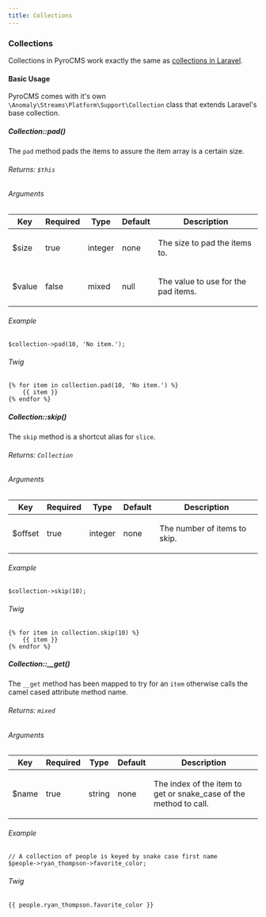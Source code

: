 ```yaml
---
title: Collections
---
```


### Collections

Collections in PyroCMS work exactly the same as [collections in Laravel](https://laravel.com/docs/5.3/collections).

#### Basic Usage

PyroCMS comes with it's own `\Anomaly\Streams\Platform\Support\Collection` class that extends Laravel's base collection.

##### Collection::pad()

The `pad` method pads the items to assure the item array is a certain size.

###### Returns: `$this`

###### Arguments

<table class="table table-bordered table-striped">

<thead>

<tr>

<th>Key</th>

<th>Required</th>

<th>Type</th>

<th>Default</th>

<th>Description</th>

</tr>

</thead>

<tbody>

<tr>

<td>

$size

</td>

<td>

true

</td>

<td>

integer

</td>

<td>

none

</td>

<td>

The size to pad the items to.

</td>

</tr>

<tr>

<td>

$value

</td>

<td>

false

</td>

<td>

mixed

</td>

<td>

null

</td>

<td>

The value to use for the pad items.

</td>

</tr>

</tbody>

</table>

###### Example

    $collection->pad(10, 'No item.');

###### Twig

    {% for item in collection.pad(10, 'No item.') %}
        {{ item }}
    {% endfor %}

##### Collection::skip()

The `skip` method is a shortcut alias for `slice`.

###### Returns: `Collection`

###### Arguments

<table class="table table-bordered table-striped">

<thead>

<tr>

<th>Key</th>

<th>Required</th>

<th>Type</th>

<th>Default</th>

<th>Description</th>

</tr>

</thead>

<tbody>

<tr>

<td>

$offset

</td>

<td>

true

</td>

<td>

integer

</td>

<td>

none

</td>

<td>

The number of items to skip.

</td>

</tr>

</tbody>

</table>

###### Example

    $collection->skip(10);

###### Twig

    {% for item in collection.skip(10) %}
        {{ item }}
    {% endfor %}

##### Collection::__get()

The `__get` method has been mapped to try for an `item` otherwise calls the camel cased attribute method name.

###### Returns: `mixed`

###### Arguments

<table class="table table-bordered table-striped">

<thead>

<tr>

<th>Key</th>

<th>Required</th>

<th>Type</th>

<th>Default</th>

<th>Description</th>

</tr>

</thead>

<tbody>

<tr>

<td>

$name

</td>

<td>

true

</td>

<td>

string

</td>

<td>

none

</td>

<td>

The index of the item to get or snake_case of the method to call.

</td>

</tr>

</tbody>

</table>

###### Example

    // A collection of people is keyed by snake case first name
    $people->ryan_thompson->favorite_color;

###### Twig

    {{ people.ryan_thompson.favorite_color }}
